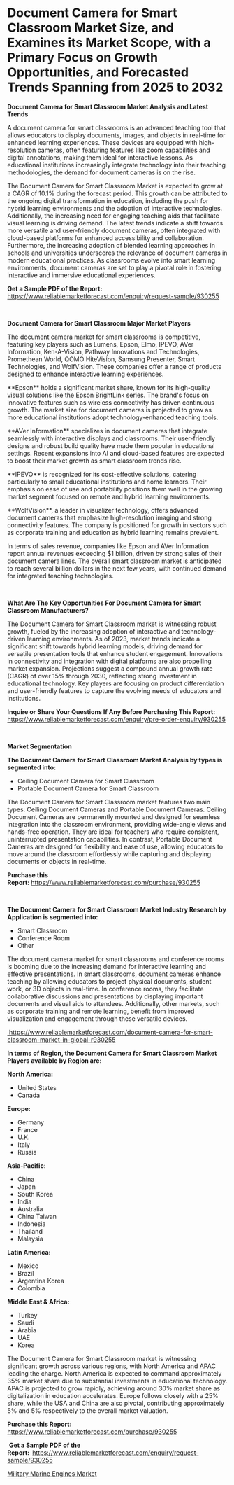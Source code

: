 <p><h1>Document Camera for Smart Classroom Market Size, and Examines its Market Scope, with a Primary Focus on Growth Opportunities, and Forecasted Trends Spanning from 2025 to 2032</h1></p><p><strong>Document Camera for Smart Classroom Market Analysis and Latest Trends</strong></p>
<p><p>A document camera for smart classrooms is an advanced teaching tool that allows educators to display documents, images, and objects in real-time for enhanced learning experiences. These devices are equipped with high-resolution cameras, often featuring features like zoom capabilities and digital annotations, making them ideal for interactive lessons. As educational institutions increasingly integrate technology into their teaching methodologies, the demand for document cameras is on the rise.</p><p>The Document Camera for Smart Classroom Market is expected to grow at a CAGR of 10.1% during the forecast period. This growth can be attributed to the ongoing digital transformation in education, including the push for hybrid learning environments and the adoption of interactive technologies. Additionally, the increasing need for engaging teaching aids that facilitate visual learning is driving demand. The latest trends indicate a shift towards more versatile and user-friendly document cameras, often integrated with cloud-based platforms for enhanced accessibility and collaboration. Furthermore, the increasing adoption of blended learning approaches in schools and universities underscores the relevance of document cameras in modern educational practices. As classrooms evolve into smart learning environments, document cameras are set to play a pivotal role in fostering interactive and immersive educational experiences.</p></p>
<p><strong>Get a Sample PDF of the Report:&nbsp;</strong> <a href="https://www.reliablemarketforecast.com/enquiry/request-sample/930255?utm_campaign=2810&utm_medium=2&utm_source=Github&utm_content=ia&utm_term=21032025&utm_id=document-camera-for-smart-classroom">https://www.reliablemarketforecast.com/enquiry/request-sample/930255</a></p>
<p>&nbsp;</p>
<p><strong>Document Camera for Smart Classroom Major Market Players</strong></p>
<p><p>The document camera market for smart classrooms is competitive, featuring key players such as Lumens, Epson, Elmo, IPEVO, AVer Information, Ken-A-Vision, Pathway Innovations and Technologies, Promethean World, QOMO HiteVision, Samsung Presenter, Smart Technologies, and WolfVision. These companies offer a range of products designed to enhance interactive learning experiences.</p><p>**Epson** holds a significant market share, known for its high-quality visual solutions like the Epson BrightLink series. The brand's focus on innovative features such as wireless connectivity has driven continuous growth. The market size for document cameras is projected to grow as more educational institutions adopt technology-enhanced teaching tools.</p><p>**AVer Information** specializes in document cameras that integrate seamlessly with interactive displays and classrooms. Their user-friendly designs and robust build quality have made them popular in educational settings. Recent expansions into AI and cloud-based features are expected to boost their market growth as smart classroom trends rise.</p><p>**IPEVO** is recognized for its cost-effective solutions, catering particularly to small educational institutions and home learners. Their emphasis on ease of use and portability positions them well in the growing market segment focused on remote and hybrid learning environments.</p><p>**WolfVision**, a leader in visualizer technology, offers advanced document cameras that emphasize high-resolution imaging and strong connectivity features. The company is positioned for growth in sectors such as corporate training and education as hybrid learning remains prevalent.</p><p>In terms of sales revenue, companies like Epson and AVer Information report annual revenues exceeding $1 billion, driven by strong sales of their document camera lines. The overall smart classroom market is anticipated to reach several billion dollars in the next few years, with continued demand for integrated teaching technologies.</p></p>
<p>&nbsp;</p>
<p><strong>What Are The Key Opportunities For Document Camera for Smart Classroom Manufacturers?</strong></p>
<p><p>The Document Camera for Smart Classroom market is witnessing robust growth, fueled by the increasing adoption of interactive and technology-driven learning environments. As of 2023, market trends indicate a significant shift towards hybrid learning models, driving demand for versatile presentation tools that enhance student engagement. Innovations in connectivity and integration with digital platforms are also propelling market expansion. Projections suggest a compound annual growth rate (CAGR) of over 15% through 2030, reflecting strong investment in educational technology. Key players are focusing on product differentiation and user-friendly features to capture the evolving needs of educators and institutions.</p></p>
<p><strong>Inquire or Share Your Questions If Any Before Purchasing This Report:</strong> <a href="https://www.reliablemarketforecast.com/enquiry/pre-order-enquiry/930255?utm_campaign=2810&utm_medium=2&utm_source=Github&utm_content=ia&utm_term=21032025&utm_id=document-camera-for-smart-classroom">https://www.reliablemarketforecast.com/enquiry/pre-order-enquiry/930255</a></p>
<p>&nbsp;</p>
<p><strong>Market Segmentation</strong></p>
<p><strong>The Document Camera for Smart Classroom Market Analysis by types is segmented into:</strong></p>
<p><ul><li>Ceiling Document Camera for Smart Classroom</li><li>Portable Document Camera for Smart Classroom</li></ul></p>
<p><p>The Document Camera for Smart Classroom market features two main types: Ceiling Document Cameras and Portable Document Cameras. Ceiling Document Cameras are permanently mounted and designed for seamless integration into the classroom environment, providing wide-angle views and hands-free operation. They are ideal for teachers who require consistent, uninterrupted presentation capabilities. In contrast, Portable Document Cameras are designed for flexibility and ease of use, allowing educators to move around the classroom effortlessly while capturing and displaying documents or objects in real-time.</p></p>
<p><strong>Purchase this Report:&nbsp;</strong><a href="https://www.reliablemarketforecast.com/purchase/930255?utm_campaign=2810&utm_medium=2&utm_source=Github&utm_content=ia&utm_term=21032025&utm_id=document-camera-for-smart-classroom">https://www.reliablemarketforecast.com/purchase/930255</a></p>
<p>&nbsp;</p>
<p><strong>The Document Camera for Smart Classroom Market Industry Research by Application is segmented into:</strong></p>
<p><ul><li>Smart Classroom</li><li>Conference Room</li><li>Other</li></ul></p>
<p><p>The document camera market for smart classrooms and conference rooms is booming due to the increasing demand for interactive learning and effective presentations. In smart classrooms, document cameras enhance teaching by allowing educators to project physical documents, student work, or 3D objects in real-time. In conference rooms, they facilitate collaborative discussions and presentations by displaying important documents and visual aids to attendees. Additionally, other markets, such as corporate training and remote learning, benefit from improved visualization and engagement through these versatile devices.</p></p>
<p><a href="https://www.reliablemarketforecast.com/document-camera-for-smart-classroom-market-in-global-r930255?utm_campaign=2810&utm_medium=2&utm_source=Github&utm_content=ia&utm_term=21032025&utm_id=document-camera-for-smart-classroom">&nbsp;https://www.reliablemarketforecast.com/document-camera-for-smart-classroom-market-in-global-r930255</a></p>
<p><strong>In terms of Region, the Document Camera for Smart Classroom Market Players available by Region are:</strong></p>
<p>
    <p> <strong> North America: </strong>
        <ul>
            <li>United States</li>
            <li>Canada</li>
        </ul>
        </p> 
    <p> <strong> Europe: </strong>
        <ul>
            <li>Germany</li>
            <li>France</li>
            <li>U.K.</li>
            <li>Italy</li>
            <li>Russia</li>
        </ul>
        </p> 
    <p> <strong> Asia-Pacific: </strong>
        <ul>
            <li>China</li>
            <li>Japan</li>
            <li>South Korea</li>
            <li>India</li>
            <li>Australia</li>
            <li>China Taiwan</li>
            <li>Indonesia</li>
            <li>Thailand</li>
            <li>Malaysia</li>
        </ul>
        </p> 
    <p> <strong> Latin America: </strong>
        <ul>
            <li>Mexico</li>
            <li>Brazil</li>
            <li>Argentina Korea</li>
            <li>Colombia</li>
        </ul>
        </p> 
    <p> <strong> Middle East & Africa: </strong>
        <ul>
            <li>Turkey</li>
            <li>Saudi</li>
            <li>Arabia</li>
            <li>UAE</li>
            <li>Korea</li>
        </ul>
    </p>
    </p>
<p><p>The Document Camera for Smart Classroom market is witnessing significant growth across various regions, with North America and APAC leading the charge. North America is expected to command approximately 35% market share due to substantial investments in educational technology. APAC is projected to grow rapidly, achieving around 30% market share as digitalization in education accelerates. Europe follows closely with a 25% share, while the USA and China are also pivotal, contributing approximately 5% and 5% respectively to the overall market valuation.</p></p>
<p><strong>Purchase this Report: </strong><a href="https://www.reliablemarketforecast.com/purchase/930255?utm_campaign=2810&utm_medium=2&utm_source=Github&utm_content=ia&utm_term=21032025&utm_id=document-camera-for-smart-classroom">https://www.reliablemarketforecast.com/purchase/930255</a></p>
<p>&nbsp;<strong>Get a Sample PDF of the Report:&nbsp;&nbsp;</strong><a href="https://www.reliablemarketforecast.com/enquiry/request-sample/930255?utm_campaign=2810&utm_medium=2&utm_source=Github&utm_content=ia&utm_term=21032025&utm_id=document-camera-for-smart-classroom">https://www.reliablemarketforecast.com/enquiry/request-sample/930255</a></p>
<p><strong></strong></p>
<p><p><a href="https://github.com/sadimsamid/Market-Research-Report-List-1/blob/main/military-marine-engines-market.md?utm_campaign=2810&utm_medium=2&utm_source=Github&utm_content=ia&utm_term=21032025&utm_id=document-camera-for-smart-classroom">Military Marine Engines Market</a></p></p>